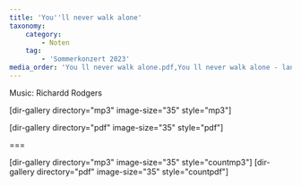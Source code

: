 ```yaml
---
title: 'You''ll never walk alone'
taxonomy:
    category:
        - Noten
    tag:
        - 'Sommerkonzert 2023'
media_order: 'You ll never walk alone.pdf,You ll never walk alone - lang.pdf'
---
```


Music: Richardd Rodgers

[dir-gallery directory="mp3" image-size="35" style="mp3"]

[dir-gallery directory="pdf" image-size="35" style="pdf"]

===

[dir-gallery directory="mp3" image-size="35" style="countmp3"]
[dir-gallery directory="pdf" image-size="35" style="countpdf"]

